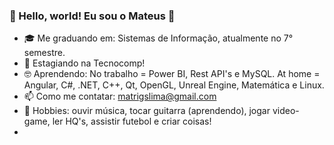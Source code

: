 ### 👋 Hello, world! Eu sou o Mateus 🤘

- 🎓 Me graduando em: Sistemas de Informação, atualmente no 7° semestre.
- 🧡 Estagiando na Tecnocomp! 
- 🤓 Aprendendo: No trabalho = Power BI, Rest API's e MySQL. At home = Angular, C#, .NET, C++, Qt, OpenGL, Unreal Engine, Matemática e Linux.
- 📫 Como me contatar: matrigslima@gmail.com
- 🎠 Hobbies: ouvir música, tocar guitarra (aprendendo), jogar video-game, ler HQ's, assistir futebol e criar coisas!
- 
